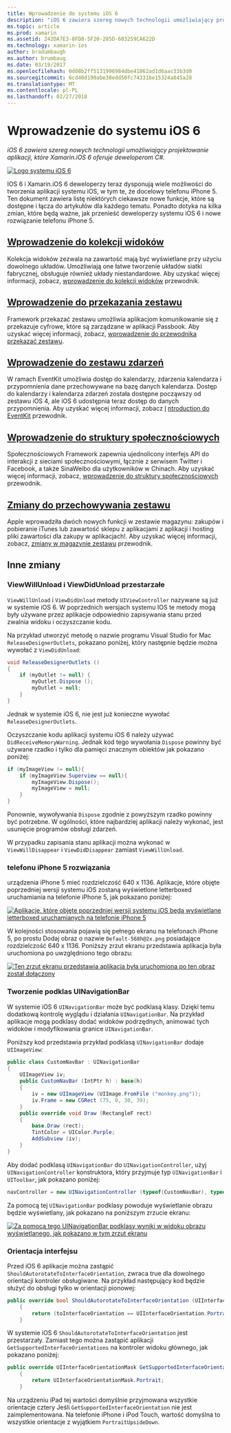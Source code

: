 ```yaml
---
title: Wprowadzenie do systemu iOS 6
description: "iOS 6 zawiera szereg nowych technologii umożliwiający projektowanie aplikacji, które Xamarin.iOS 6 oferuje deweloperom C#."
ms.topic: article
ms.prod: xamarin
ms.assetid: 242DA7E3-8FD8-5F20-285D-603259CA622D
ms.technology: xamarin-ios
author: bradumbaugh
ms.author: brumbaug
ms.date: 03/19/2017
ms.openlocfilehash: 0d08b2ff5131996984dbe41862ad1d6aac33b3d0
ms.sourcegitcommit: 6cd40d190abe38edd50fc74331be15324a845a28
ms.translationtype: MT
ms.contentlocale: pl-PL
ms.lasthandoff: 02/27/2018
---
```

# <a name="introduction-to-ios-6"></a>Wprowadzenie do systemu iOS 6

_iOS 6 zawiera szereg nowych technologii umożliwiający projektowanie aplikacji, które Xamarin.iOS 6 oferuje deweloperom C#._

[ ![](images/ios6-large.jpg "Logo systemu iOS 6")](images/ios6-large.jpg)

IOS 6 i Xamarin.iOS 6 deweloperzy teraz dysponują wiele możliwości do tworzenia aplikacji systemu iOS, w tym te, że docelowy telefonu iPhone 5.
Ten dokument zawiera listę niektórych ciekawsze nowe funkcje, które są dostępne i łącza do artykułów dla każdego tematu. Ponadto dotyka na kilka zmian, które będą ważne, jak przenieść deweloperzy systemu iOS 6 i nowe rozwiązanie telefonu iPhone 5.


## <a name="introduction-to-collection-viewsiosuser-interfacecontrolsuicollectionviewmd"></a>[Wprowadzenie do kolekcji widoków](~/ios/user-interface/controls/uicollectionview.md)

Kolekcja widoków zezwala na zawartość mają być wyświetlane przy użyciu dowolnego układów. Umożliwiają one łatwe tworzenie układów siatki fabrycznej, obsługuje również układy niestandardowe. Aby uzyskać więcej informacji, zobacz, [wprowadzenie do kolekcji widoków](~/ios/user-interface/controls/uicollectionview.md) [ ](~/ios/user-interface/controls/uicollectionview.md)przewodnik.


## <a name="introduction-to-pass-kitiosplatformpasskitmd"></a>[Wprowadzenie do przekazania zestawu](~/ios/platform/passkit.md)

Framework przekazać zestawu umożliwia aplikacjom komunikowanie się z przekazuje cyfrowe, które są zarządzane w aplikacji Passbook. Aby uzyskać więcej informacji, zobacz, [wprowadzenie do przewodnika przekazać zestawu](~/ios/platform/passkit.md).


##  <a name="introduction-to-event-kitiosplatformeventkitmd"></a>[Wprowadzenie do zestawu zdarzeń](~/ios/platform/eventkit.md)

W ramach EventKit umożliwia dostęp do kalendarzy, zdarzenia kalendarza i przypomnienia dane przechowywane na bazę danych kalendarza. Dostęp do kalendarzy i kalendarza zdarzeń została dostępne począwszy od zestawu iOS 4, ale iOS 6 udostępnia teraz dostęp do danych przypomnienia. Aby uzyskać więcej informacji, zobacz [I](~/ios/platform/eventkit.md) [ntroduction do EventKit](~/ios/platform/eventkit.md) przewodnik.


##  <a name="introduction-to-the-social-frameworkiosplatformsocial-frameworkmd"></a>[Wprowadzenie do struktury społecznościowych](~/ios/platform/social-framework.md)

Społecznościowych Framework zapewnia ujednolicony interfejs API do interakcji z sieciami społecznościowymi, łącznie z serwisem Twitter i Facebook, a także SinaWeibo dla użytkowników w Chinach. Aby uzyskać więcej informacji, zobacz, [wprowadzenie do struktury społecznościowych](~/ios/platform/social-framework.md) przewodnik.


##  <a name="changes-to-store-kitchanges-to-storekitmd"></a>[Zmiany do przechowywania zestawu](changes-to-storekit.md)

Apple wprowadziła dwóch nowych funkcji w zestawie magazynu: zakupów i pobieranie iTunes lub zawartość sklepu z aplikacjami z aplikacji i hosting pliki zawartości dla zakupy w aplikacjach!. Aby uzyskać więcej informacji, zobacz, [zmiany w magazynie zestawu](changes-to-storekit.md) przewodnik.


## <a name="other-changes"></a>Inne zmiany


### <a name="viewwillunload-and-viewdidunload-deprecated"></a>ViewWillUnload i ViewDidUnload przestarzałe

`ViewWillUnload` i `ViewDidUnload` metody `UIViewController` nazywane są już w systemie iOS 6. W poprzednich wersjach systemu IOS te metody mogą były używane przez aplikacje odpowiednio zapisywania stanu przed zwalnia widoku i oczyszczanie kodu.

Na przykład utworzyć metodę o nazwie programu Visual Studio for Mac `ReleaseDesignerOutlets`, pokazano poniżej, który następnie będzie można wywołać z `ViewDidUnload`:

```csharp
void ReleaseDesignerOutlets ()
{
    if (myOutlet != null) {
        myOutlet.Dispose ();
        myOutlet = null;
    }
}
```

Jednak w systemie iOS 6, nie jest już konieczne wywołać `ReleaseDesignerOutlets`.   
   
   
   
Oczyszczanie kodu aplikacji systemu iOS 6 należy używać `DidReceiveMemoryWarning`. Jednak kod tego wywołania `Dispose` powinny być używane rzadko i tylko dla pamięci znacznym obiektów jak pokazano poniżej:

```csharp
if (myImageView != null){
    if (myImageView.Superview == null){
        myImageView.Dispose();
        myImageView = null;
    }
}
```

Ponownie, wywoływania `Dispose` zgodnie z powyższym rzadko powinny być potrzebne. W ogólności, które najbardziej aplikacji należy wykonać, jest usunięcie programów obsługi zdarzeń.

W przypadku zapisania stanu aplikacji można wykonać w `ViewWillDisappear` i `ViewDidDisappear` zamiast `ViewWillUnload`.


### <a name="iphone-5-resolution"></a>telefonu iPhone 5 rozwiązania

urządzenia iPhone 5 mieć rozdzielczość 640 x 1136. Aplikacje, które objęte poprzedniej wersji systemu iOS zostaną wyświetlone letterboxed uruchamiania na telefonie iPhone 5, jak pokazano poniżej:

 [ ![](images/01-letterboxed.png "Aplikacje, które objęte poprzedniej wersji systemu iOS będą wyświetlane letterboxed uruchamianych na telefonie iPhone 5")](images/01-letterboxed.png)

W kolejności stosowania pojawią się pełnego ekranu na telefonach iPhone 5, po prostu Dodaj obraz o nazwie `Default-568h@2x.png` posiadające rozdzielczość 640 x 1136. Poniższy zrzut ekranu przedstawia aplikacja była uruchomiona po uwzględniono tego obrazu:

 [ ![](images/02-fullscreen.png "Ten zrzut ekranu przedstawia aplikacja była uruchomiona po ten obraz został dołączony")](images/02-fullscreen.png)

### <a name="subclassing-uinavigationbar"></a>Tworzenie podklas UINavigationBar

W systemie iOS 6 `UINavigationBar` może być podklasą klasy. Dzięki temu dodatkową kontrolę wyglądu i działania `UINavigationBar`. Na przykład aplikacje mogą podklasy dodać widoków podrzędnych, animować tych widoków i modyfikowania granice `UINavigationBar`.

Poniższy kod przedstawia przykład podklasą `UINavigationBar` dodaje `UIImageView`:

```csharp
public class CustomNavBar : UINavigationBar
{
    UIImageView iv;
    public CustomNavBar (IntPtr h) : base(h)
    {
        iv = new UIImageView (UIImage.FromFile ("monkey.png"));
        iv.Frame = new CGRect (75, 0, 30, 39);
    }
    public override void Draw (RectangleF rect)
    {
        base.Draw (rect);
        TintColor = UIColor.Purple;
        AddSubview (iv);
    }
}
```

Aby dodać podklasą `UINavigationBar` do `UINavigationController`, użyj `UINavigationController` konstruktora, który przyjmuje typ `UINavigationBar` i `UIToolbar`, jak pokazano poniżej:

```csharp
navController = new UINavigationController (typeof(CustomNavBar), typeof(UIToolbar));
```

Za pomocą tej `UINavigationBar` podklasy powoduje wyświetlanie obrazu będzie wyświetlany, jak pokazano na poniższym zrzucie ekranu:

 [ ![](images/03-navbar.png "Za pomocą tego UINavigationBar podklasy wyniki w widoku obrazu wyświetlanego, jak pokazano w tym zrzut ekranu")](images/03-navbar.png)

### <a name="interface-orientation"></a>Orientacja interfejsu

Przed iOS 6 aplikacje można zastąpić `ShouldAutorotateToInterfaceOrientation`, zwraca true dla dowolnego orientacji kontroler obsługiwane. Na przykład następujący kod będzie służyć do obsługi tylko w orientacji pionowej:

```csharp
public override bool ShouldAutorotateToInterfaceOrientation (UIInterfaceOrientation toInterfaceOrientation)
    {
        return (toInterfaceOrientation == UIInterfaceOrientation.Portrait);
    }
```

W systemie iOS 6 `ShouldAutorotateToInterfaceOrientation` jest przestarzały.
Zamiast tego można zastąpić aplikacji `GetSupportedInterfaceOrientations` na kontroler widoku głównego, jak pokazano poniżej:

```csharp
public override UIInterfaceOrientationMask GetSupportedInterfaceOrientations ()
    {
        return UIInterfaceOrientationMask.Portrait;
    }
```

Na urządzeniu iPad tej wartości domyślnie przyjmowana wszystkie orientacje cztery Jeśli `GetSupportedInterfaceOrientation` nie jest zaimplementowana. Na telefonie iPhone i iPod Touch, wartość domyślna to wszystkie orientacje z wyjątkiem `PortraitUpsideDown`.